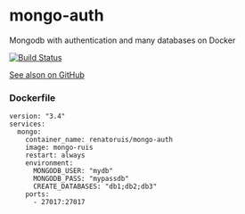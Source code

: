 # mongo-auth
Mongodb with authentication and many databases on Docker

[![Build Status](https://travis-ci.com/renatoruis/mongo-auth.svg?branch=master)](https://travis-ci.com/renatoruis/mongo-auth)


[See alson on GitHub](https://github.com/renatoruis/mongo-auth)

### Dockerfile
```
version: "3.4"
services:
  mongo:
    container_name: renatoruis/mongo-auth
    image: mongo-ruis
    restart: always
    environment:
      MONGODB_USER: "mydb"
      MONGODB_PASS: "mypassdb"
      CREATE_DATABASES: "db1;db2;db3"
    ports:
      - 27017:27017

```